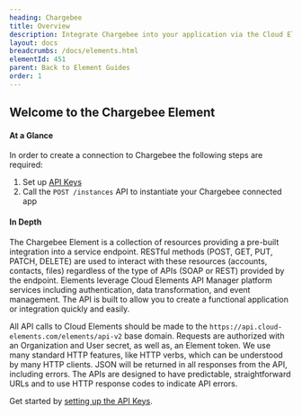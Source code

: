 ```yaml
---
heading: Chargebee
title: Overview
description: Integrate Chargebee into your application via the Cloud Elements APIs.
layout: docs
breadcrumbs: /docs/elements.html
elementId: 451
parent: Back to Element Guides
order: 1
---
```


## Welcome to the Chargebee Element


#### At a Glance

In order to create a connection to Chargebee the following steps are required:

1. Set up [API Keys](chargebee-endpoint-setup.html)
2. Call the `POST /instances` API to instantiate your Chargebee connected app

#### In Depth

The Chargebee Element is a collection of resources providing a pre-built integration into a service endpoint. RESTful methods (POST, GET, PUT, PATCH, DELETE) are used to interact with these resources (accounts, contacts, files) regardless of the type of APIs (SOAP or REST) provided by the endpoint. Elements leverage Cloud Elements API Manager platform services including authentication, data transformation, and event management.  The API is built to allow you to create a functional application or integration quickly and easily.

All API calls to Cloud Elements should be made to the `https://api.cloud-elements.com/elements/api-v2` base domain. Requests are authorized with an Organization and User secret, as well as, an Element token.  We use many standard HTTP features, like HTTP verbs, which can be understood by many HTTP clients. JSON will be returned in all responses from the API, including errors. The APIs are designed to have predictable, straightforward URLs and to use HTTP response codes to indicate API errors.

Get started by [setting up the API Keys](chargebee-endpoint-setup.html).
